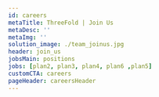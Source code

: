 ```yaml
---
id: careers
metaTitle: ThreeFold | Join Us
metaDesc: ''
metaImg: ''
solution_image: ./team_joinus.jpg
header: join_us
jobsMain: positions
jobs: [plan2, plan3, plan4, plan6 ,plan5]
customCTA: careers
pageHeader: careersHeader
---
```


<!-- signup: carreers_signup -->
